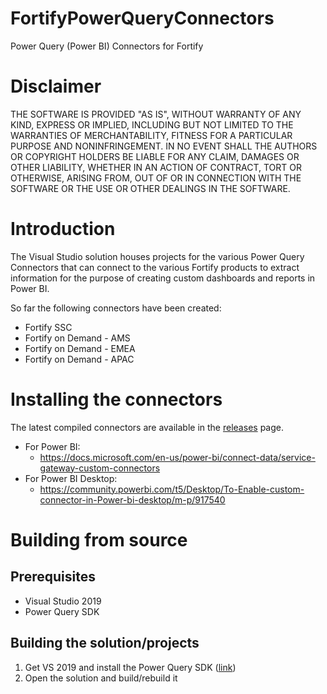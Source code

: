 # FortifyPowerQueryConnectors
Power Query (Power BI) Connectors for Fortify

Disclaimer
====
THE SOFTWARE IS PROVIDED "AS IS", WITHOUT WARRANTY OF ANY 
KIND, EXPRESS OR IMPLIED, INCLUDING BUT NOT LIMITED TO THE 
WARRANTIES OF MERCHANTABILITY, FITNESS FOR A PARTICULAR 
PURPOSE AND NONINFRINGEMENT. IN NO EVENT SHALL THE 
AUTHORS OR COPYRIGHT HOLDERS BE LIABLE FOR ANY CLAIM, 
DAMAGES OR OTHER LIABILITY, WHETHER IN AN ACTION OF 
CONTRACT, TORT OR OTHERWISE, ARISING FROM, OUT OF OR IN 
CONNECTION WITH THE SOFTWARE OR THE USE OR OTHER 
DEALINGS IN THE SOFTWARE.

Introduction
====
The Visual Studio solution houses projects for the various Power Query Connectors that can connect to the various Fortify products to extract information for the purpose of creating custom dashboards and reports in Power BI.

So far the following connectors have been created:
 - Fortify SSC
 - Fortify on Demand - AMS
 - Fortify on Demand - EMEA
 - Fortify on Demand - APAC

Installing the connectors
====
The latest compiled connectors are available in the [releases][2] page.
- For Power BI:
  * https://docs.microsoft.com/en-us/power-bi/connect-data/service-gateway-custom-connectors
- For Power BI Desktop:
  * https://community.powerbi.com/t5/Desktop/To-Enable-custom-connector-in-Power-bi-desktop/m-p/917540


Building from source
====

Prerequisites
----
- Visual Studio 2019
- Power Query SDK

Building the solution/projects
----
1. Get VS 2019 and install the Power Query SDK ([link][1])
2. Open the solution and build/rebuild it

[1]: https://marketplace.visualstudio.com/items?itemName=Dakahn.PowerQuerySDK
[2]: https://github.com/fortify-ps/FortifyPowerQueryConnectors/releases
